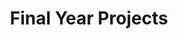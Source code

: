 ---
layout: project_cat
title: Final Year Projects
nav_order: 1
permalink: /4yp/
has_children: true
num_projects: #
parent: Home
has_toc: true
default_thumb_image: /data/categories/4yp/thumbnail.jpg
description: This section contains the Final Year Projects done by students as a part of CO421 & CO425 in their final year
---